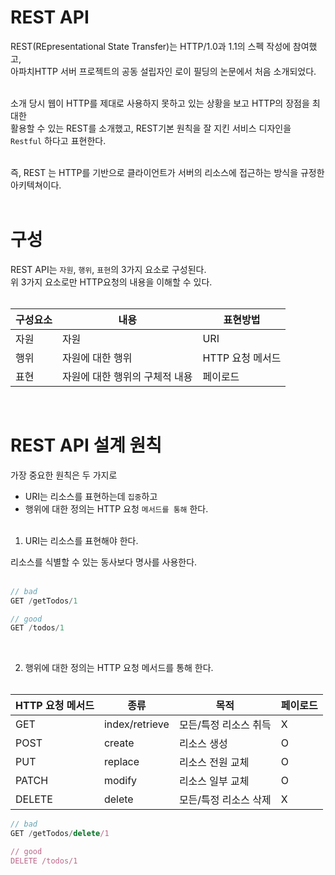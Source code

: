 

# REST API

REST(REpresentational State Transfer)는 HTTP/1.0과 1.1의 스펙 작성에 참여했고, <br>
아파치HTTP 서버 프로젝트의 공동 설립자인 로이 필딩의 논문에서 처음 소개되었다.<br><br>

소개 당시 웹이 HTTP를 제대로 사용하지 못하고 있는 상황을 보고 HTTP의 장점을 최대한<br>
활용할 수 있는 REST를 소개했고, REST기본 원칙을 잘 지킨 서비스 디자인을<br>
`Restful` 하다고 표현한다.<br><br>

즉, REST 는 HTTP를 기반으로 클라이언트가 서버의 리소스에 접근하는 방식을 규정한 아키텍쳐이다.<br><br>

# 구성

REST API는 `자원`, `행위`, `표현`의 3가지 요소로 구성된다.<br>
위 3가지 요소로만 HTTP요청의 내용을 이해할 수 있다.<br><br>

|구성요소|내용|표현방법|
|------|---|---|
|자원|자원|URI|
|행위|자원에 대한 행위|HTTP 요청 메서드|
|표현|자원에 대한 행위의 구체적 내용|페이로드|

<br>

# REST API 설계 원칙

가장 중요한 원칙은 두 가지로<br>
- URI는 리소스를 표현하는데 `집중`하고<br>
- 행위에 대한 정의는 HTTP 요청 `메서드를 통해` 한다.<br><br>

1. URI는 리소스를 표현해야 한다.<br>

리소스를 식별할 수 있는 동사보다 명사를 사용한다.<br><br>
```JavaScript
// bad
GET /getTodos/1

// good
GET /todos/1
```

<br>

2. 행위에 대한 정의는 HTTP 요청 메서드를 통해 한다.<br><br>

|HTTP 요청 메서드|종류|목적|페이로드|
|------|---|---|---|
|GET|index/retrieve|모든/특정 리소스 취득|X|
|POST|create|리소스 생성|O|
|PUT|replace|리소스 전원 교체|O|
|PATCH|modify|리소스 일부 교체|O|
|DELETE|delete|모든/특정 리소스 삭제|X|

```JavaScript
// bad
GET /getTodos/delete/1

// good
DELETE /todos/1
```


